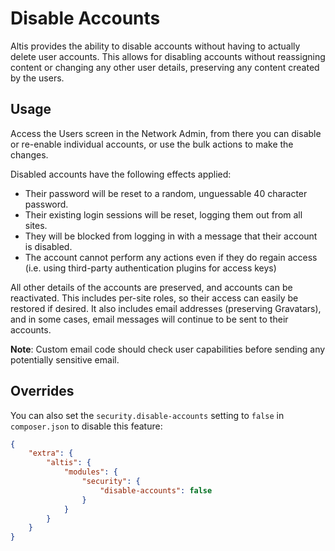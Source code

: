# Disable Accounts

Altis provides the ability to disable accounts without having to actually delete user accounts. This allows for disabling accounts
without reassigning content or changing any other user details, preserving any content created by the users.

## Usage

Access the Users screen in the Network Admin, from there you can disable or re-enable individual accounts, or use the bulk actions
to make the changes.

Disabled accounts have the following effects applied:

* Their password will be reset to a random, unguessable 40 character password.
* Their existing login sessions will be reset, logging them out from all sites.
* They will be blocked from logging in with a message that their account is disabled.
* The account cannot perform any actions even if they do regain access (i.e. using third-party authentication plugins for access
  keys)

All other details of the accounts are preserved, and accounts can be reactivated. This includes per-site roles, so their access can
easily be restored if desired. It also includes email addresses (preserving Gravatars), and in some cases, email messages will
continue to be sent to their accounts.

**Note**: Custom email code should check user capabilities before sending any potentially sensitive email.

## Overrides

You can also set the `security.disable-accounts` setting to `false` in `composer.json` to disable this feature:

```json
{
    "extra": {
        "altis": {
            "modules": {
                "security": {
                    "disable-accounts": false
                }
            }
        }
    }
}
```
